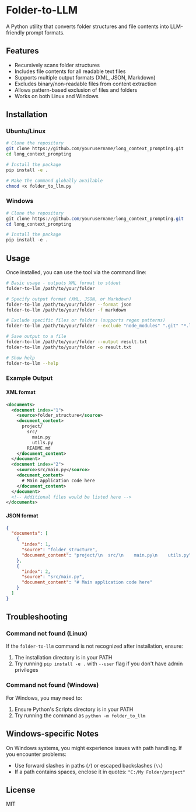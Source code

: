 # Folder-to-LLM

A Python utility that converts folder structures and file contents into LLM-friendly prompt formats.

## Features

- Recursively scans folder structures
- Includes file contents for all readable text files
- Supports multiple output formats (XML, JSON, Markdown)
- Excludes binary/non-readable files from content extraction
- Allows pattern-based exclusion of files and folders
- Works on both Linux and Windows

## Installation

### Ubuntu/Linux

```bash
# Clone the repository
git clone https://github.com/yourusername/long_context_prompting.git
cd long_context_prompting

# Install the package
pip install -e .

# Make the command globally available
chmod +x folder_to_llm.py
```

### Windows

```powershell
# Clone the repository
git clone https://github.com/yourusername/long_context_prompting.git
cd long_context_prompting

# Install the package
pip install -e .
```

## Usage

Once installed, you can use the tool via the command line:

```bash
# Basic usage - outputs XML format to stdout
folder-to-llm /path/to/your/folder

# Specify output format (XML, JSON, or Markdown)
folder-to-llm /path/to/your/folder --format json
folder-to-llm /path/to/your/folder -f markdown

# Exclude specific files or folders (supports regex patterns)
folder-to-llm /path/to/your/folder --exclude "node_modules" ".git" "*.log"

# Save output to a file
folder-to-llm /path/to/your/folder --output result.txt
folder-to-llm /path/to/your/folder -o result.txt

# Show help
folder-to-llm --help
```

### Example Output

#### XML format
```xml
<documents>
  <document index="1">
    <source>folder_structure</source>
    <document_content>
      project/
        src/
          main.py
          utils.py
        README.md
    </document_content>
  </document>
  <document index="2">
    <source>src/main.py</source>
    <document_content>
      # Main application code here
    </document_content>
  </document>
  <!-- Additional files would be listed here -->
</documents>
```

#### JSON format
```json
{
  "documents": [
    {
      "index": 1,
      "source": "folder_structure",
      "document_content": "project/\n  src/\n    main.py\n    utils.py\n  README.md"
    },
    {
      "index": 2,
      "source": "src/main.py",
      "document_content": "# Main application code here"
    }
  ]
}
```

## Troubleshooting

### Command not found (Linux)
If the `folder-to-llm` command is not recognized after installation, ensure:
1. The installation directory is in your PATH
2. Try running `pip install -e .` with `--user` flag if you don't have admin privileges

### Command not found (Windows)
For Windows, you may need to:
1. Ensure Python's Scripts directory is in your PATH
2. Try running the command as `python -m folder_to_llm`

## Windows-specific Notes

On Windows systems, you might experience issues with path handling. If you encounter problems:
- Use forward slashes in paths (`/`) or escaped backslashes (`\\`)
- If a path contains spaces, enclose it in quotes: `"C:/My Folder/project"`

## License

MIT
